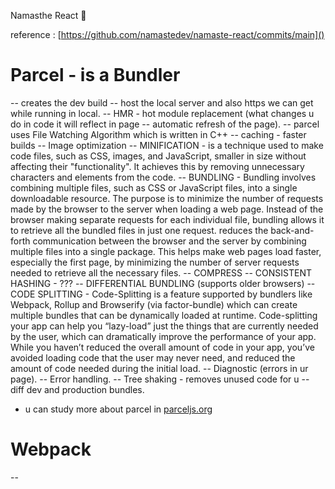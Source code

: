 Namasthe React 🐯

reference : [https://github.com/namastedev/namaste-react/commits/main]()

# Parcel - is a Bundler

 -- creates the dev build
 -- host the local server and also https we can get while running in local.
 -- HMR - hot module replacement (what changes u do in code it will reflect in page -- automatic refresh of the page).
 -- parcel uses File Watching Algorithm which is written in C++
 -- caching - faster builds
 -- Image optimization
 -- MINIFICATION - is a technique used to make code files, such as CSS, images, and JavaScript, smaller in size without affecting their "functionality". It achieves this by removing unnecessary characters and elements from the code.
-- BUNDLING - Bundling involves combining multiple files, such as CSS or JavaScript files, into a single       downloadable resource. The purpose is to minimize the number of requests made by the browser to the server when loading a web page. Instead of the browser making separate requests for each individual file, bundling allows it to retrieve all the bundled files in just one request.
    reduces the back-and-forth communication between the browser and the server by combining multiple files into a single package. This helps make web pages load faster, especially the first page, by minimizing the number of server requests needed to retrieve all the necessary files.
 -- COMPRESS
 -- CONSISTENT HASHING - ???
 -- DIFFERENTIAL BUNDLING (supports older browsers)
 -- CODE SPLITTING - Code-Splitting is a feature supported by bundlers like Webpack, Rollup and Browserify (via factor-bundle) which can create multiple bundles that can be dynamically loaded at runtime. Code-splitting your app can help you “lazy-load” just the things that are currently needed by the user, which can dramatically improve the performance of your app. While you haven’t reduced the overall amount of code in your app, you’ve avoided loading code that the user may never need, and reduced the amount of code needed during the initial load.
 -- Diagnostic (errors in ur page).
 -- Error handling.
 -- Tree shaking - removes unused code for u
 -- diff dev and production bundles.

- u can study more about parcel in [parceljs.org]()

# Webpack

--
